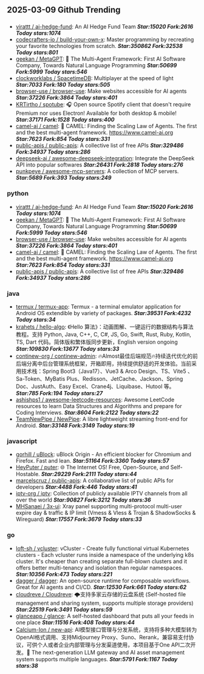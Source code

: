 ## 2025-03-09 Github Trending

### 
* [virattt / ai-hedge-fund](https://github.com/virattt/ai-hedge-fund): An AI Hedge Fund Team ***Star:15020 Fork:2616 Today stars:1074***
* [codecrafters-io / build-your-own-x](https://github.com/codecrafters-io/build-your-own-x): Master programming by recreating your favorite technologies from scratch. ***Star:350862 Fork:32538 Today stars:801***
* [geekan / MetaGPT](https://github.com/geekan/MetaGPT): 🌟 The Multi-Agent Framework: First AI Software Company, Towards Natural Language Programming ***Star:50699 Fork:5999 Today stars:546***
* [clockworklabs / SpacetimeDB](https://github.com/clockworklabs/SpacetimeDB): Multiplayer at the speed of light ***Star:7033 Fork:180 Today stars:505***
* [browser-use / browser-use](https://github.com/browser-use/browser-use): Make websites accessible for AI agents ***Star:37226 Fork:3864 Today stars:401***
* [KRTirtho / spotube](https://github.com/KRTirtho/spotube): 🎧 Open source Spotify client that doesn't require Premium nor uses Electron! Available for both desktop & mobile! ***Star:37171 Fork:1528 Today stars:400***
* [camel-ai / camel](https://github.com/camel-ai/camel): 🐫 CAMEL: Finding the Scaling Law of Agents. The first and the best multi-agent framework. https://www.camel-ai.org ***Star:7623 Fork:854 Today stars:331***
* [public-apis / public-apis](https://github.com/public-apis/public-apis): A collective list of free APIs ***Star:329486 Fork:34937 Today stars:286***
* [deepseek-ai / awesome-deepseek-integration](https://github.com/deepseek-ai/awesome-deepseek-integration): Integrate the DeepSeek API into popular softwares ***Star:26431 Fork:2818 Today stars:276***
* [punkpeye / awesome-mcp-servers](https://github.com/punkpeye/awesome-mcp-servers): A collection of MCP servers. ***Star:5689 Fork:393 Today stars:249***

### python
* [virattt / ai-hedge-fund](https://github.com/virattt/ai-hedge-fund): An AI Hedge Fund Team ***Star:15020 Fork:2616 Today stars:1074***
* [geekan / MetaGPT](https://github.com/geekan/MetaGPT): 🌟 The Multi-Agent Framework: First AI Software Company, Towards Natural Language Programming ***Star:50699 Fork:5999 Today stars:546***
* [browser-use / browser-use](https://github.com/browser-use/browser-use): Make websites accessible for AI agents ***Star:37226 Fork:3864 Today stars:401***
* [camel-ai / camel](https://github.com/camel-ai/camel): 🐫 CAMEL: Finding the Scaling Law of Agents. The first and the best multi-agent framework. https://www.camel-ai.org ***Star:7623 Fork:854 Today stars:331***
* [public-apis / public-apis](https://github.com/public-apis/public-apis): A collective list of free APIs ***Star:329486 Fork:34937 Today stars:286***

### java
* [termux / termux-app](https://github.com/termux/termux-app): Termux - a terminal emulator application for Android OS extendible by variety of packages. ***Star:39531 Fork:4232 Today stars:34***
* [krahets / hello-algo](https://github.com/krahets/hello-algo): 《Hello 算法》：动画图解、一键运行的数据结构与算法教程。支持 Python, Java, C++, C, C#, JS, Go, Swift, Rust, Ruby, Kotlin, TS, Dart 代码。简体版和繁体版同步更新，English version ongoing ***Star:109830 Fork:13677 Today stars:33***
* [continew-org / continew-admin](https://github.com/continew-org/continew-admin): 🔥Almost最佳后端规范🔥持续迭代优化的前后端分离中后台管理系统框架，开箱即用，持续提供舒适的开发体验。当前采用技术栈：Spring Boot3（Java17）、Vue3 & Arco Design、TS、Vite5 、Sa-Token、MyBatis Plus、Redisson、JetCache、Jackson、Spring Doc、JustAuth、Easy Excel、Crane4j、Liquibase、Hutool 等。 ***Star:785 Fork:194 Today stars:27***
* [ashishps1 / awesome-leetcode-resources](https://github.com/ashishps1/awesome-leetcode-resources): Awesome LeetCode resources to learn Data Structures and Algorithms and prepare for Coding Interviews. ***Star:8604 Fork:2122 Today stars:22***
* [TeamNewPipe / NewPipe](https://github.com/TeamNewPipe/NewPipe): A libre lightweight streaming front-end for Android. ***Star:33148 Fork:3149 Today stars:19***

### javascript
* [gorhill / uBlock](https://github.com/gorhill/uBlock): uBlock Origin - An efficient blocker for Chromium and Firefox. Fast and lean. ***Star:51164 Fork:3360 Today stars:57***
* [HeyPuter / puter](https://github.com/HeyPuter/puter): 🌐 The Internet OS! Free, Open-Source, and Self-Hostable. ***Star:29229 Fork:2111 Today stars:44***
* [marcelscruz / public-apis](https://github.com/marcelscruz/public-apis): A collaborative list of public APIs for developers ***Star:4488 Fork:446 Today stars:41***
* [iptv-org / iptv](https://github.com/iptv-org/iptv): Collection of publicly available IPTV channels from all over the world ***Star:90827 Fork:3212 Today stars:36***
* [MHSanaei / 3x-ui](https://github.com/MHSanaei/3x-ui): Xray panel supporting multi-protocol multi-user expire day & traffic & IP limit (Vmess & Vless & Trojan & ShadowSocks & Wireguard) ***Star:17557 Fork:3679 Today stars:33***

### go
* [loft-sh / vcluster](https://github.com/loft-sh/vcluster): vCluster - Create fully functional virtual Kubernetes clusters - Each vcluster runs inside a namespace of the underlying k8s cluster. It's cheaper than creating separate full-blown clusters and it offers better multi-tenancy and isolation than regular namespaces. ***Star:10356 Fork:473 Today stars:221***
* [dagger / dagger](https://github.com/dagger/dagger): An open-source runtime for composable workflows. Great for AI agents and CI/CD. ***Star:12530 Fork:661 Today stars:62***
* [cloudreve / Cloudreve](https://github.com/cloudreve/Cloudreve): 🌩支持多家云存储的云盘系统 (Self-hosted file management and sharing system, supports multiple storage providers) ***Star:22519 Fork:3491 Today stars:59***
* [glanceapp / glance](https://github.com/glanceapp/glance): A self-hosted dashboard that puts all your feeds in one place ***Star:11516 Fork:408 Today stars:44***
* [Calcium-Ion / new-api](https://github.com/Calcium-Ion/new-api): AI模型接口管理与分发系统，支持将多种大模型转为OpenAI格式调用、支持Midjourney Proxy、Suno、Rerank，兼容易支付协议，可供个人或者企业内部管理与分发渠道使用，本项目基于One API二次开发。🍥 The next-generation LLM gateway and AI asset management system supports multiple languages. ***Star:5791 Fork:1167 Today stars:38***

